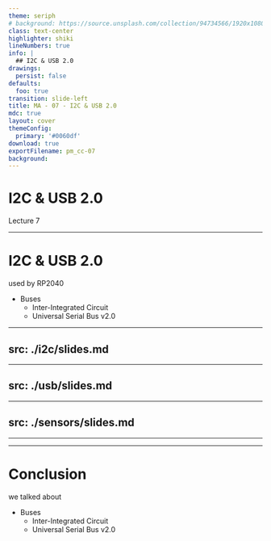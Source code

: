 ```yaml
---
theme: seriph
# background: https://source.unsplash.com/collection/94734566/1920x1080
class: text-center
highlighter: shiki
lineNumbers: true
info: |
  ## I2C & USB 2.0
drawings:
  persist: false
defaults:
  foo: true
transition: slide-left
title: MA - 07 - I2C & USB 2.0
mdc: true
layout: cover
themeConfig:
  primary: '#0060df'
download: true
exportFilename: pm_cc-07
background:
---
```


# I2C & USB 2.0
Lecture 7

---

# I2C & USB 2.0
used by RP2040

- Buses
  - Inter-Integrated Circuit
  - Universal Serial Bus v2.0

<!-- I2C -->

---
src: ./i2c/slides.md
---

<!-- USB -->

---
src: ./usb/slides.md
---

<!-- Sensors -->

---
src: ./sensors/slides.md
---

---
---
# Conclusion
we talked about

- Buses
  - Inter-Integrated Circuit
  - Universal Serial Bus v2.0
